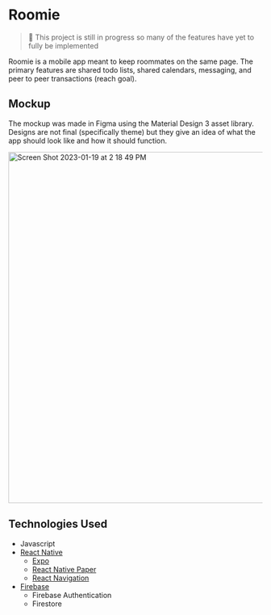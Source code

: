 # Roomie

> 🚧 This project is still in progress so many of the features have yet to fully be implemented

Roomie is a mobile app meant to keep roommates on the same page. The primary features are shared todo lists, shared calendars, messaging, and peer to peer transactions (reach goal). 

## Mockup

The mockup was made in Figma using the Material Design 3 asset library. Designs are not final (specifically theme) but they give an idea of what the app should look like and how it should function.

<img width="696" alt="Screen Shot 2023-01-19 at 2 18 49 PM" src="https://user-images.githubusercontent.com/45525219/213575012-fa9f8c20-d326-409f-acea-6a153c9b4c41.png">

## Technologies Used

- Javascript
- [React Native](https://reactnative.dev/)
    - [Expo](https://expo.dev/)
    - [React Native Paper](https://reactnativepaper.com/)
    - [React Navigation](https://reactnavigation.org/)
- [Firebase](https://firebase.google.com/)
    - Firebase Authentication
    - Firestore
